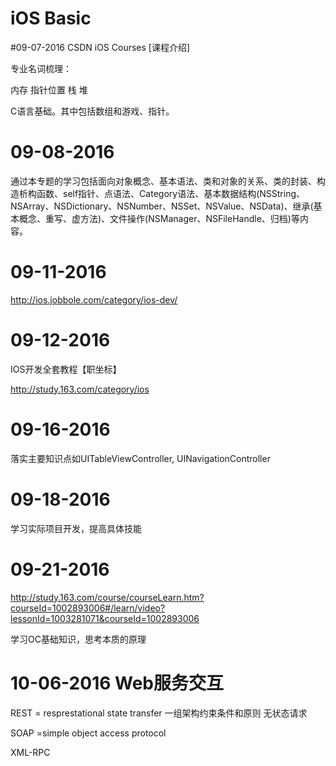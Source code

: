# iOS Basic


#09-07-2016
CSDN iOS Courses [课程介绍]

专业名词梳理：

内存 指针位置 栈 堆 

C语言基础。其中包括数组和游戏、指针。

# 09-08-2016
通过本专题的学习包括面向对象概念、基本语法、类和对象的关系、类的封装、构造析构函数、self指针、点语法、Category语法、基本数据结构(NSString、NSArray、NSDictionary、NSNumber、NSSet、NSValue、NSData)、继承(基本概念、重写、虚方法)、文件操作(NSManager、NSFileHandle、归档)等内容。

# 09-11-2016

http://ios.jobbole.com/category/ios-dev/

# 09-12-2016 

IOS开发全套教程【职坐标】

http://study.163.com/category/ios

# 09-16-2016 

落实主要知识点如UITableViewController, UINavigationController

# 09-18-2016 

学习实际项目开发，提高具体技能

# 09-21-2016 

http://study.163.com/course/courseLearn.htm?courseId=1002893006#/learn/video?lessonId=1003281071&courseId=1002893006

学习OC基础知识，思考本质的原理

# 10-06-2016 Web服务交互

REST = resprestational state transfer 一组架构约束条件和原则 无状态请求

SOAP =simple object access protocol

XML-RPC
